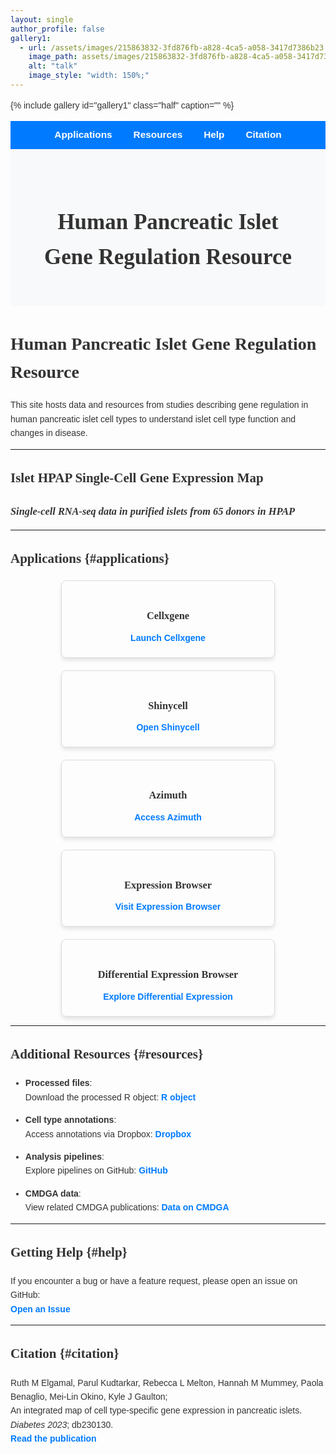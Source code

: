 ```yaml
---
layout: single
author_profile: false
gallery1:
  - url: /assets/images/215863832-3fd876fb-a828-4ca5-a058-3417d7386b23.png
    image_path: assets/images/215863832-3fd876fb-a828-4ca5-a058-3417d7386b23.png
    alt: "talk"
    image_style: "width: 150%;"
---
```

{% include gallery id="gallery1" class="half" caption="" %}

<style>
  body {
    font-family: 'Arial', sans-serif;
    line-height: 1.6;
    color: #333;
  }
  h1, h2, h3 {
    font-family: 'Georgia', serif;
  }
  a {
    color: #007BFF;
    text-decoration: none;
    font-weight: bold;
  }
  a:hover {
    color: #0056b3;
    text-decoration: underline;
  }
  nav {
    background-color: #007BFF;
    padding: 10px;
    text-align: center;
  }
  nav a {
    color: white;
    margin: 0 15px;
    text-decoration: none;
    font-size: 1.1em;
  }
  nav a:hover {
    text-decoration: underline;
  }
  .hero-banner {
    background-color: #f8f9fa;
    padding: 40px;
    text-align: center;
    margin-bottom: 30px;
  }
  .hero-banner h1 {
    font-size: 2.5em;
    margin-bottom: 10px;
  }
  .hero-banner p {
    font-size: 1.2em;
  }
  .card-container {
    display: flex;
    flex-wrap: wrap;
    gap: 20px;
    justify-content: center;
  }
  .card {
    border: 1px solid #ddd;
    padding: 20px;
    border-radius: 8px;
    width: 100%;
    max-width: 300px;
    box-shadow: 0 4px 6px rgba(0, 0, 0, 0.1);
    text-align: center;
  }
  .card h3 {
    margin-bottom: 10px;
  }
  .card a {
    display: block;
    margin-top: 10px;
  }
</style>

<nav>
  <a href="#applications">Applications</a>
  <a href="#resources">Resources</a>
  <a href="#help">Help</a>
  <a href="#citation">Citation</a>
</nav>

<div class="hero-banner">
  <h1>Human Pancreatic Islet Gene Regulation Resource</h1>
</div>

# **Human Pancreatic Islet Gene Regulation Resource**

This site hosts data and resources from studies describing gene regulation in human pancreatic islet cell types to understand islet cell type function and changes in disease.

---

## **Islet HPAP Single-Cell Gene Expression Map**

### *Single-cell RNA-seq data in purified islets from 65 donors in HPAP*

---

## **Applications** {#applications}

<div class="card-container">
  <div class="card">
    <h3>Cellxgene</h3>
    <a href="http://tools.cmdga.org/view/hpap_rna_cellxgene.h5ad" target="_blank">Launch Cellxgene</a>
  </div>
  <div class="card">
    <h3>Shinycell</h3>
    <a href="http://tools.cmdga.org/islet-rna-hpap-browser/" target="_blank">Open Shinycell</a>
  </div>
  <div class="card">
    <h3>Azimuth</h3>
    <a href="http://tools.cmdga.org:6388/" target="_blank">Access Azimuth</a>
  </div>
  <div class="card">
    <h3>Expression Browser</h3>
    <a href="http://tools.cmdga.org/isletHPAP-expression/" target="_blank">Visit Expression Browser</a>
  </div>
  <div class="card">
    <h3>Differential Expression Browser</h3>
    <a href="http://tools.cmdga.org/isletHPAP-deseq/" target="_blank">Explore Differential Expression</a>
  </div>
</div>

---

## **Additional Resources** {#resources}

- **Processed files**:  
  Download the processed R object: [**R object**](https://islet-hpap.s3.us-west-2.amazonaws.com/hpap_islet_scRNAseq.rds)

- **Cell type annotations**:  
  Access annotations via Dropbox: [**Dropbox**](https://www.dropbox.com/sh/k4uz72wxkxas1s9/AAA4tdLZXckXHh7b_LSnmLoGa?dl=0)

- **Analysis pipelines**:  
  Explore pipelines on GitHub: [**GitHub**](https://github.com/Gaulton-Lab/HPAP-scRNA-seq)

- **CMDGA data**:  
  View related CMDGA publications: [**Data on CMDGA**](https://cmdga.org/publications/22fa8a27-8272-40fe-9aed-26bf14c40038/)

---

## **Getting Help** {#help}

If you encounter a bug or have a feature request, please open an issue on GitHub:  
[**Open an Issue**](https://github.com/Gaulton-Lab/HPAP-scRNA-seq/issues)

---

## **Citation** {#citation}

Ruth M Elgamal, Parul Kudtarkar, Rebecca L Melton, Hannah M Mummey, Paola Benaglio, Mei-Lin Okino, Kyle J Gaulton;  
An integrated map of cell type-specific gene expression in pancreatic islets. *Diabetes 2023*; db230130.  
[**Read the publication**](https://doi.org/10.2337/db23-0130)
